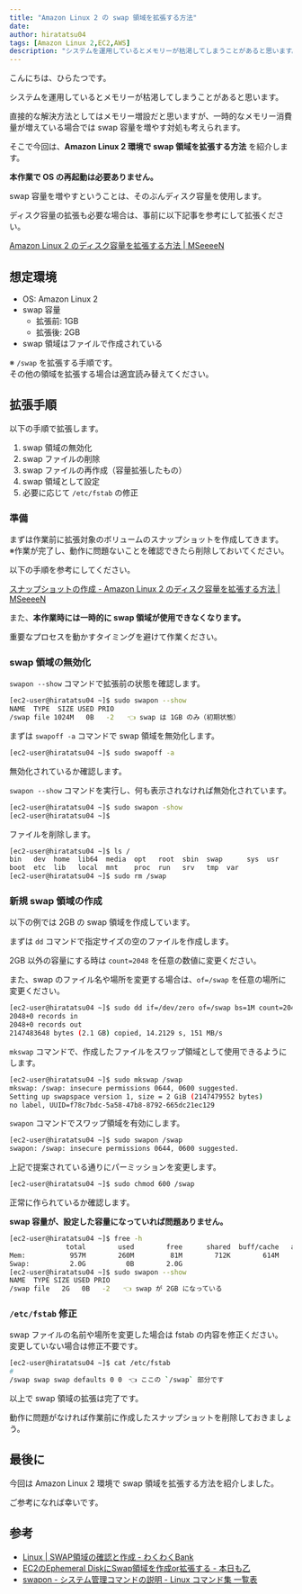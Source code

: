 ```yaml
---
title: "Amazon Linux 2 の swap 領域を拡張する方法"
date: 
author: hiratatsu04
tags: [Amazon Linux 2,EC2,AWS]
description: "システムを運用しているとメモリーが枯渇してしまうことがあると思います。直接的な解決方法としてはメモリー増設だと思いますが、一時的なメモリー消費量が増えている場合では swap 容量を増やす対処も考えられます。そこで今回は、ｆAmazon Linux 2 環境で swap 領域を拡張する方法を紹介します。"
---
```


こんにちは、ひらたつです。

システムを運用しているとメモリーが枯渇してしまうことがあると思います。

直接的な解決方法としてはメモリー増設だと思いますが、一時的なメモリー消費量が増えている場合では swap 容量を増やす対処も考えられます。

そこで今回は、**Amazon Linux 2 環境で swap 領域を拡張する方法** を紹介します。

**本作業で OS の再起動は必要ありません。**

swap 容量を増やすということは、そのぶんディスク容量を使用します。

ディスク容量の拡張も必要な場合は、事前に以下記事を参考にして拡張ください。

[Amazon Linux 2 のディスク容量を拡張する方法 | MSeeeeN](https://mseeeen.msen.jp/how-to-expand-the-disk-space-of-amazon-linux-2/)

## 想定環境

- OS: Amazon Linux 2
- swap 容量
    - 拡張前: 1GB
    - 拡張後: 2GB
- swap 領域はファイルで作成されている

※ `/swap` を拡張する手順です。  
その他の領域を拡張する場合は適宜読み替えてください。

## 拡張手順

以下の手順で拡張します。

1. swap 領域の無効化
2. swap ファイルの削除
3. swap ファイルの再作成（容量拡張したもの）
4. swap 領域として設定
5. 必要に応じて `/etc/fstab` の修正

### 準備

まずは作業前に拡張対象のボリュームのスナップショットを作成してきます。  
※作業が完了し、動作に問題ないことを確認できたら削除しておいてください。

以下の手順を参考にしてください。

[スナップショットの作成 - Amazon Linux 2 のディスク容量を拡張する方法 | MSeeeeN](https://mseeeen.msen.jp/how-to-expand-the-disk-space-of-amazon-linux-2/#%E6%BA%96%E5%82%99)

また、**本作業時には一時的に swap 領域が使用できなくなります。**

重要なプロセスを動かすタイミングを避けて作業ください。

### swap 領域の無効化

`swapon --show` コマンドで拡張前の状態を確認します。

```bash
[ec2-user@hiratatsu04 ~]$ sudo swapon --show
NAME  TYPE  SIZE USED PRIO
/swap file 1024M   0B   -2　　👈 swap は 1GB のみ（初期状態）
```

まずは `swapoff -a` コマンドで swap 領域を無効化します。

```bash
[ec2-user@hiratatsu04 ~]$ sudo swapoff -a
```

無効化されているか確認します。

`swapon --show` コマンドを実行し、何も表示されなければ無効化されています。

```bash
[ec2-user@hiratatsu04 ~]$ sudo swapon -show
[ec2-user@hiratatsu04 ~]$ 
```

ファイルを削除します。

```bash
[ec2-user@hiratatsu04 ~]$ ls /
bin   dev  home  lib64  media  opt   root  sbin  swap      sys  usr
boot  etc  lib   local  mnt    proc  run   srv   tmp  var
[ec2-user@hiratatsu04 ~]$ sudo rm /swap
```

### 新規 swap 領域の作成

以下の例では 2GB の swap 領域を作成しています。

まずは `dd` コマンドで指定サイズの空のファイルを作成します。

2GB 以外の容量にする時は `count=2048` を任意の数値に変更ください。

また、swap のファイル名や場所を変更する場合は、`of=/swap` を任意の場所に変更ください。

```bash
[ec2-user@hiratatsu04 ~]$ sudo dd if=/dev/zero of=/swap bs=1M count=2048
2048+0 records in
2048+0 records out
2147483648 bytes (2.1 GB) copied, 14.2129 s, 151 MB/s
```

`mkswap` コマンドで、作成したファイルをスワップ領域として使用できるようにします。

```bash
[ec2-user@hiratatsu04 ~]$ sudo mkswap /swap
mkswap: /swap: insecure permissions 0644, 0600 suggested.
Setting up swapspace version 1, size = 2 GiB (2147479552 bytes)
no label, UUID=f78c7bdc-5a58-47b8-8792-665dc21ec129
```

`swapon` コマンドでスワップ領域を有効にします。

```bash
[ec2-user@hiratatsu04 ~]$ sudo swapon /swap
swapon: /swap: insecure permissions 0644, 0600 suggested.
```

上記で提案されている通りにパーミッションを変更します。

```bash
[ec2-user@hiratatsu04 ~]$ sudo chmod 600 /swap
```

正常に作られているか確認します。

**swap 容量が、設定した容量になっていれば問題ありません。**

```bash
[ec2-user@hiratatsu04 ~]$ free -h
              total        used        free      shared  buff/cache   available
Mem:           957M        260M         81M        712K        614M        555M
Swap:          2.0G          0B        2.0G
[ec2-user@hiratatsu04 ~]$ sudo swapon --show
NAME  TYPE SIZE USED PRIO
/swap file   2G   0B   -2　　👈 swap が 2GB になっている
```

### `/etc/fstab` 修正

swap ファイルの名前や場所を変更した場合は fstab の内容を修正ください。  
変更していない場合は修正不要です。

```bash
[ec2-user@hiratatsu04 ~]$ cat /etc/fstab
#
/swap swap swap defaults 0 0　👈 ここの `/swap` 部分です
```

以上で swap 領域の拡張は完了です。

動作に問題がなければ作業前に作成したスナップショットを削除しておきましょう。

## 最後に

今回は Amazon Linux 2 環境で swap 領域を拡張する方法を紹介しました。

ご参考になれば幸いです。

## 参考
- [Linux | SWAP領域の確認と作成 - わくわくBank](https://www.wakuwakubank.com/posts/685-linux-swap/#index_id4)
- [EC2のEphemeral DiskにSwap領域を作成or拡張する - 本日も乙](https://blog.jicoman.info/2015/05/ec2_add_swap_to_ephemeral_disk/)
- [swapon - システム管理コマンドの説明 - Linux コマンド集 一覧表](https://kazmax.zpp.jp/cmd/s/swapon.8.html)
